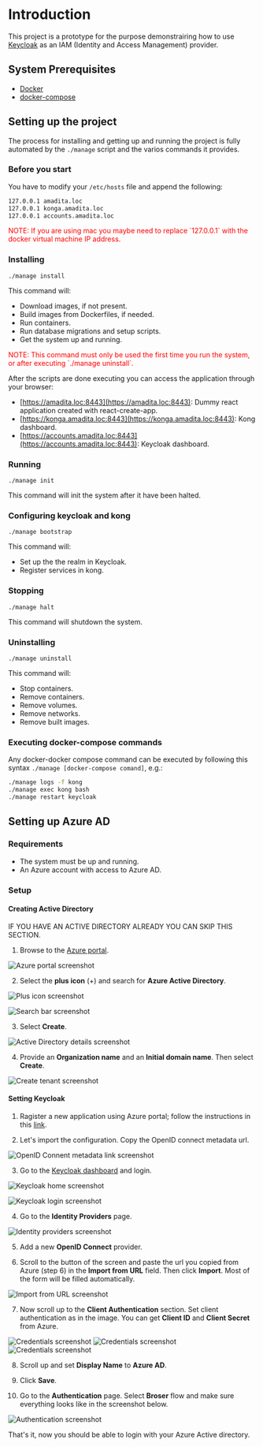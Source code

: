 # Introduction

This project is a prototype for the purpose demonstrairing how to use [Keycloak](https://www.keycloak.org/) as an IAM (Identity and Access Management) provider.

## System Prerequisites

- [Docker](https://www.docker.com/)
- [docker-compose](https://github.com/docker/compose)

## Setting up the project

The process for installing and getting up and running the project is fully automated by the `./manage` script and the varios commands it provides.

### Before you start

You have to modify your `/etc/hosts` file and append the following:

```bash
127.0.0.1 amadita.loc
127.0.0.1 konga.amadita.loc
127.0.0.1 accounts.amadita.loc
```

<span style="color:red">
  NOTE: If you are using mac you maybe need to replace `127.0.0.1` with the docker virtual machine IP address.
</span>

### Installing

`./manage install`

This command will:

- Download images, if not present.
- Build images from Dockerfiles, if needed.
- Run containers.
- Run database migrations and setup scripts.
- Get the system up and running.

<span style="color:red">
  NOTE: This command must only be used the first time you run the system, or after executing `./manage uninstall`.
</span>

After the scripts are done executing you can access the application through your browser:

- [https://amadita.loc:8443](https://amadita.loc:8443): Dummy react application created with react-create-app.
- [https://konga.amadita.loc:8443](https://konga.amadita.loc:8443): Kong dashboard.
- [https://accounts.amadita.loc:8443](https://accounts.amadita.loc:8443): Keycloak dashboard.

### Running

`./manage init`

This command will init the system after it have been halted.

### Configuring keycloak and kong

`./manage bootstrap`

This command will:

- Set up the the realm in Keycloak.
- Register services in kong.

### Stopping

`./manage halt`

This command will shutdown the system.

### Uninstalling

`./manage uninstall`

This command will:

- Stop containers.
- Remove containers.
- Remove volumes.
- Remove networks.
- Remove built images.

### Executing docker-compose commands

Any docker-docker compose command can be executed by following this syntax `./manage [docker-compose comand]`, e.g.:

```bash
./manage logs -f kong
./manage exec kong bash
./manage restart keycloak
```

## Setting up Azure AD

### Requirements
- The system must be up and running.
- An Azure account with access to Azure AD.

### Setup

#### Creating Active Directory

IF YOU HAVE AN ACTIVE DIRECTORY ALREADY YOU CAN SKIP THIS SECTION.

1. Browse to the [Azure portal](https://portal.azure.com/).

![Azure portal screenshot](screenshots/azure-portal.png "Azure Portal")

2. Select the **plus icon** (+) and search for **Azure Active Directory**.

![Plus icon screenshot](screenshots/plus-icon.png "Plus icon")

![Search bar screenshot](screenshots/search-bar.png "Search bar")

3. Select **Create**.

![Active Directory details screenshot](screenshots/active-directory-details-page.png "Active Directory details")

4. Provide an **Organization name** and an **Initial domain name**. Then select **Create**.

![Create tenant screenshot](screenshots/create-tenant.png "Create tenant")

#### Setting Keycloak

1. Ragister a new application using Azure portal; follow the instructions in this [link](https://docs.microsoft.com/en-us/azure/active-directory/develop/quickstart-register-app).

2. Let's import the configuration. Copy the OpenID connect metadata url.

![OpenID Connent metadata link screenshot](screenshots/metadata-link.png "OpenID Connent metadata link")

3. Go to the [Keycloak dashboard](https://accounts.amadita.loc:8443/) and login.

![Keycloak home screenshot](screenshots/keycloak-home.png "Keycloak home")

![Keycloak login screenshot](screenshots/keycloak-login.png "Keycloak login")

4. Go to the **Identity Providers** page.

![Identity providers screenshot](screenshots/empty-identity-providers-page.png "Identity providers")

5. Add a new **OpenID Connect** provider.

6. Scroll to the button of the screen and paste the url you copied from Azure (step 6) in the **Import from URL** field. Then click **Import**. Most of the form will be filled automatically.

![Import from URL screenshot](screenshots/import-from-url.png "Import from URL")

7. Now scroll up to the **Client Authentication** section. Set client authentication as in the image. You can get **Client ID** and **Client Secret** from Azure.

![Credentials screenshot](screenshots/credentials.png "Credentials")
![Credentials screenshot](screenshots/azure-credentials.png "Credentials")
![Credentials screenshot](screenshots/azure-credentials-2.png "Credentials")

8. Scroll up and set **Display Name** to **Azure AD**.

9. Click **Save**.

10. Go to the **Authentication** page. Select **Broser** flow and make sure everything looks like in the screenshot below.

![Authentication screenshot](screenshots/authentication-flow.png "Authentication")

That's it, now you should be able to login with your Azure Active directory.

